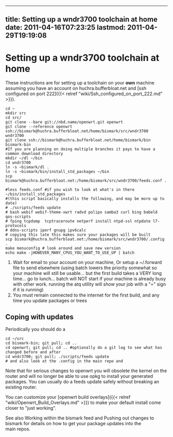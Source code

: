 
---
title: Setting up a wndr3700 toolchain at home
date: 2011-04-16T07:23:25
lastmod: 2011-04-29T19:19:08
---
Setting up a wndr3700 toolchain at home
=======================================

These instructions are for setting up a toolchain on your **own**
machine assuming you have an <link>account on
huchra.bufferbloat.net</link> and [ssh configured on port 222]({{< relref "wiki/Ssh_configured_on_port_222.md" >}}).

    cd ~
    mkdir src
    cd src/
    git clone --bare git://nbd.name/openwrt.git openwrt
    git clone --reference openwrt ssh://bismark@huchra.bufferbloat.net/home/bismark/src/wndr3700 wndr3700
    git clone ssh://bismark@huchra.bufferbloat.net/home/bismark/bin bismark-bin
    #If you are planning on doing multiple branches it pays to have a common download directory
    mkdir ~/dl ~/bin
    cd wndr3700
    ln -s ~bismark/dl .
    ln -s ~bismark/bin/install_std_packages ~/bin
    scp bismark@huchra.bufferbloat.net:/home/bismark/src/wndr3700/feeds.conf .

    #less feeds.conf #if you wish to look at what's in there
    ~/bin/install_std_packages
    #(this script basically installs the following, and may be more up to date)
    # ./scripts/feeds update
    # bash webif webif-theme-xwrt radvd polipo samba3 curl bing babeld qos-scripts
    # fping tcpdump  tcptraceroute netperf install ntpd-ssl ntpdate l7-protocols 
    # ddns-scripts iperf gnupg ipv6calc
    # copying this late this makes sure your packages will be built 
    scp bismark@huchra.bufferbloat.net:/home/bismark/src/wndr3700/.config .
    make menuconfig # look around and save new version
    echo make -jHOWEVER_MANY_CPUS_YOU_WANT_TO_USE_UP | batch

1.  Wait for email to your account on your machine, Or setup a
    \~/.forward file to send elsewhere (using batch lowers the priority
    somewhat so your machine will still be usable... but the first build
    takes a VERY long time... go to lunch... batch will NOT start if
    your machine is already busy with other work. running the atq
    utility will show your job with a "=" sign if it is running)
2.  You must remain connected to the internet for the first build, and
    any time you update packages or trees

Coping with updates
-------------------

Periodically you should do a

    cd ~/src
    cd bismark-bin; git pull; cd ..
    cd openwrt; git pull; cd .. #optionally do a git log to see what has changed before and after
    cd wndr3700; git pull; ./scripts/feeds update
    # and also look at the .config in the main repo and 

Note that for serious changes to openwrt you will obsolete the kernel on
the router and will no longer be able to use opkg to install your
generated packages. You can usually do a feeds update safely without
breaking an existing router.

You can customize your [openwrt build overlays]({{< relref "wiki/Openwrt_Build_Overlays.md" >}}) to
make your default install come closer to "just working".

See also <link>Working within the bismark feed</link> and <link>Pushing
out changes to bismark</link> for details on how to get your package
updates into the\
main repos.
